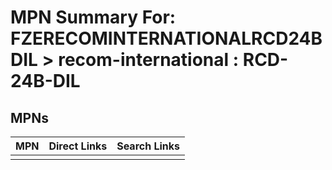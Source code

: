 



# MPN Summary For: FZERECOMINTERNATIONALRCD24BDIL > recom-international : RCD-24B-DIL

## MPNs
  

|MPN|Direct Links|Search Links|
| :--- | :--- | :--- |
||||
